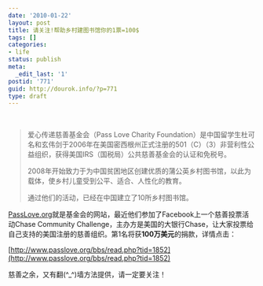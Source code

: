 ```yaml
---
date: '2010-01-22'
layout: post
title: 请关注!帮助乡村建图书馆你的1票=100$
tags: []
categories:
- life
status: publish
meta:
  _edit_last: '1'
postid: '771'
guid: http://dourok.info/?p=771
type: draft
---
```

 

> 爱心传递慈善基金会（Pass Love Charity
> Foundation）是中国留学生杜可名和玄伟剑于2006年在美国密西根州正式注册的501（C）（3）非营利性公益组织，获得美国IRS（国税局）公共慈善基金会的认证和免税号。
>
> 2008年开始致力于为中国贫困地区创建优质的蒲公英乡村图书馆，以此为载体，使乡村儿童受到公平、适合、人性化的教育。
>
> 通过他们的活动，已经在中国建立了10所乡村图书馆。

[PassLove.org](http://www.passlove.org/)就是基金会的网站，最近他们参加了Facebook上一个慈善投票活动Chase
Community
Challenge，主办方是美国的大银行Chase，让大家投票给自己支持的美国注册的慈善组织。第1名将获**100万美元**的捐款，详情点击：

[http://www.passlove.org/bbs/read.php?tid=1852](http://www.passlove.org/bbs/read.php?tid=1852)

慈善之余，又有翻(^\_^)墙方法提供，请一定要关注！
